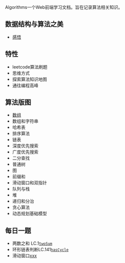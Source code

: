 Algorithms一个Web前端学习文档。旨在记录算法相关知识。

## 数据结构与算法之美

- [感悟](https://github.com/StellaYangF/algorithms/blob/main/docs/3.reading.md)

## 特性

- leetcode算法刷题
- 思维方式
- 探索算法知识地图
- 通往编程高峰

## 算法版图
- [数组](https://github.com/StellaYangF/algorithms/blob/main/docs/4.array.md)
- 数组和字符串
- 哈希表
- 排序算法
- 链表
- 深度优先搜索
- 广度优先搜索
- 二分查找
- 普通树
- 图
- 前缀和
- 滑动窗口和双指针
- 队列与栈
- 堆
- 递归和分治
- 贪心算法
- 动态规划基础模型
## 每日一题
- 两数之和 LC.1[`twoSum`](https://github.com/StellaYangF/algorithms/blob/main/docs/0.twoSum.md)
- 环形链表判断LC.141[`hasCycle`](https://github.com/StellaYangF/algorithms/blob/main/docs/1.hasCycle.md)
- 滑动窗口[xxx](https://github.com/StellaYangF/algorithms/blob/main/docs/1.hasCycle.ts)